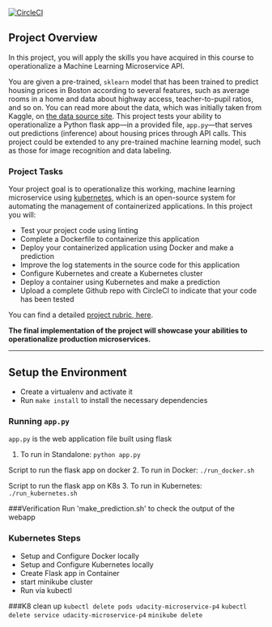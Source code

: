 [![CircleCI](https://circleci.com/gh/parveshmourya/DevOpsND-P4.svg?style=svg)](https://circleci.com/gh/parveshmourya/DevOpsND-P4)

## Project Overview

In this project, you will apply the skills you have acquired in this course to operationalize a Machine Learning Microservice API. 

You are given a pre-trained, `sklearn` model that has been trained to predict housing prices in Boston according to several features, such as average rooms in a home and data about highway access, teacher-to-pupil ratios, and so on. You can read more about the data, which was initially taken from Kaggle, on [the data source site](https://www.kaggle.com/c/boston-housing). This project tests your ability to operationalize a Python flask app—in a provided file, `app.py`—that serves out predictions (inference) about housing prices through API calls. This project could be extended to any pre-trained machine learning model, such as those for image recognition and data labeling.

### Project Tasks

Your project goal is to operationalize this working, machine learning microservice using [kubernetes](https://kubernetes.io/), which is an open-source system for automating the management of containerized applications. In this project you will:
* Test your project code using linting
* Complete a Dockerfile to containerize this application
* Deploy your containerized application using Docker and make a prediction
* Improve the log statements in the source code for this application
* Configure Kubernetes and create a Kubernetes cluster
* Deploy a container using Kubernetes and make a prediction
* Upload a complete Github repo with CircleCI to indicate that your code has been tested

You can find a detailed [project rubric, here](https://review.udacity.com/#!/rubrics/2576/view).

**The final implementation of the project will showcase your abilities to operationalize production microservices.**

---

## Setup the Environment

* Create a virtualenv and activate it
* Run `make install` to install the necessary dependencies

### Running `app.py`
`app.py` is the web application file built using flask

1. To run in Standalone:  `python app.py`

Script to run the flask app on docker
2. To run in Docker:  `./run_docker.sh`

Script to run the flask app on K8s
3. To run in Kubernetes:  `./run_kubernetes.sh`

###Verification
Run 'make_prediction.sh' to check the output of the webapp

### Kubernetes Steps

* Setup and Configure Docker locally
* Setup and Configure Kubernetes locally
* Create Flask app in Container
* start minikube cluster
* Run via kubectl

###K8 clean up
`kubectl delete pods udacity-microservice-p4`
`kubectl delete service udacity-microservice-p4`
`minikube delete`

